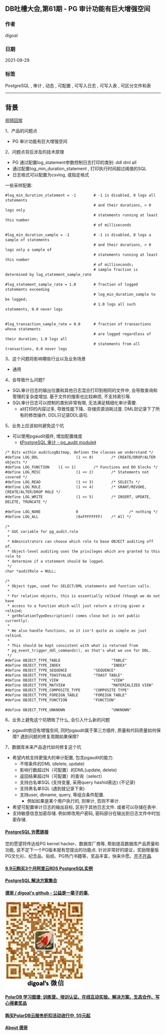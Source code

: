 ## DB吐槽大会,第61期 - PG 审计功能有巨大增强空间  
  
### 作者  
digoal  
  
### 日期  
2021-09-29  
  
### 标签  
PostgreSQL , 审计 , 动态 , 可配置 , 可写入日志 , 可写入表 , 可区分文件和表    
  
----  
  
## 背景  
[视频回放](https://www.bilibili.com/video/BV1P44y1T7jW/)  
  
1、产品的问题点  
- PG 审计功能有巨大增强空间  
  
2、问题点背后涉及的技术原理  
- PG 通过配置log_statement参数控制日志打印的类别: ddl dml all  
- 通过配置log_min_duration_statement , 打印执行时间超过阈值的SQL  
- 日志格式可以配置为csvlog, 或指定格式    
  
一些采样配置:  
```
#log_min_duration_statement = -1        # -1 is disabled, 0 logs all statements
                                        # and their durations, > 0 logs only
                                        # statements running at least this number
                                        # of milliseconds

#log_min_duration_sample = -1           # -1 is disabled, 0 logs a sample of statements
                                        # and their durations, > 0 logs only a sample of
                                        # statements running at least this number
                                        # of milliseconds;
                                        # sample fraction is determined by log_statement_sample_rate

#log_statement_sample_rate = 1.0        # fraction of logged statements exceeding
                                        # log_min_duration_sample to be logged;
                                        # 1.0 logs all such statements, 0.0 never logs


#log_transaction_sample_rate = 0.0      # fraction of transactions whose statements
                                        # are logged regardless of their duration; 1.0 logs all
                                        # statements from all transactions, 0.0 never logs
```
  
3、这个问题将影响哪些行业以及业务场景  
- 通用  
  
4、会导致什么问题?  
- SQL审计日志的输出位置和其他日志混合打印到相同的文件中, 会导致查询和管理的复杂度增加. 基于文件的搜索也比较麻烦, 不支持索引等.   
- SQL审计日志可以控制的类别非常有限, 无法满足精细化审计需要.   
    - all打印的内容过多, 导致性能下降、存储资源消耗过度. DML则记录下了所有的修改操作, DDL只记录DDL语句.   
  
5、业务上应该如何避免这个坑  
- 可以使用pgaudit插件, 增加配置维度  
    - [《PostgreSQL 审计 - pg_audit module》](../201505/20150515_01.md)    
  
```  
/* Bits within auditLogBitmap, defines the classes we understand */    
#define LOG_DDL                 (1 << 0)        /* CREATE/DROP/ALTER objects */    
#define LOG_FUNCTION    (1 << 1)        /* Functions and DO blocks */    
#define LOG_MISC                (1 << 2)        /* Statements not covered */    
#define LOG_READ                (1 << 3)        /* SELECTs */    
#define LOG_ROLE                (1 << 4)        /* GRANT/REVOKE, CREATE/ALTER/DROP ROLE */    
#define LOG_WRITE               (1 << 5)        /* INSERT, UPDATE, DELETE, TRUNCATE */    
    
#define LOG_NONE                0                       /* nothing */    
#define LOG_ALL                 (0xFFFFFFFF)    /* All */  
  
/*    
 * GUC variable for pg_audit.role    
 *    
 * Administrators can choose which role to base OBJECT auditing off of.    
 * Object-level auditing uses the privileges which are granted to this role to    
 * determine if a statement should be logged.    
 */    
char *auditRole = NULL;    
    
/*    
 * Object type, used for SELECT/DML statements and function calls.    
 *    
 * For relation objects, this is essentially relkind (though we do not have    
 * access to a function which will just return a string given a relkind;    
 * getRelationTypeDescription() comes close but is not public currently).    
 *    
 * We also handle functions, so it isn't quite as simple as just relkind.    
 *    
 * This should be kept consistent with what is returned from    
 * pg_event_trigger_ddl_commands(), as that's what we use for DDL.    
 */    
#define OBJECT_TYPE_TABLE                       "TABLE"    
#define OBJECT_TYPE_INDEX                       "INDEX"    
#define OBJECT_TYPE_SEQUENCE            "SEQUENCE"    
#define OBJECT_TYPE_TOASTVALUE          "TOAST TABLE"    
#define OBJECT_TYPE_VIEW                        "VIEW"    
#define OBJECT_TYPE_MATVIEW                     "MATERIALIZED VIEW"    
#define OBJECT_TYPE_COMPOSITE_TYPE      "COMPOSITE TYPE"    
#define OBJECT_TYPE_FOREIGN_TABLE       "FOREIGN TABLE"    
#define OBJECT_TYPE_FUNCTION            "FUNCTION"    
    
#define OBJECT_TYPE_UNKNOWN                     "UNKNOWN"    
```  
  
6、业务上避免这个坑牺牲了什么, 会引入什么新的问题  
- pgaudit依旧有增强空间, 同时pgaudit属于第三方插件, 质量和代码质量如何保障? 遇到问题的修复周期如果保障?   
  
7、数据库未来产品迭代如何修复这个坑  
- 希望内核支持更强大的审计配置, 包含pgaudit的能力.  
    - 不带条件的DML (delete, update)   
    - 影响行数超过N（可配置）的DML(update, delete)  
    - 返回结果超过N（可配置）的查询（select）  
    - 支持白名单SQL (支持变量, 采用query hashid表达) (不记录)  
    - 支持黑名单SQL (遇到就记录下来)  
    - 支持user, dbname, query, 等组合条件配置.   
        - 例如如果是某个用户执行的, 则审计, 否则不审计.   
- 希望可配置审计日志的输出目标, 区别于其他日志文件. 或者可以存储在表中.   
- 支持敏感信息加密存储. 例如修改用户密码, 密码部分在输出到日志文件中时加密存储.    
  
  
  
#### [PostgreSQL 许愿链接](https://github.com/digoal/blog/issues/76 "269ac3d1c492e938c0191101c7238216")
您的愿望将传达给PG kernel hacker、数据库厂商等, 帮助提高数据库产品质量和功能, 说不定下一个PG版本就有您提出的功能点. 针对非常好的提议，奖励限量版PG文化衫、纪念品、贴纸、PG热门书籍等，奖品丰富，快来许愿。[开不开森](https://github.com/digoal/blog/issues/76 "269ac3d1c492e938c0191101c7238216").  
  
  
#### [9.9元购买3个月阿里云RDS PostgreSQL实例](https://www.aliyun.com/database/postgresqlactivity "57258f76c37864c6e6d23383d05714ea")
  
  
#### [PostgreSQL 解决方案集合](https://yq.aliyun.com/topic/118 "40cff096e9ed7122c512b35d8561d9c8")
  
  
#### [德哥 / digoal's github - 公益是一辈子的事.](https://github.com/digoal/blog/blob/master/README.md "22709685feb7cab07d30f30387f0a9ae")
  
  
![digoal's wechat](../pic/digoal_weixin.jpg "f7ad92eeba24523fd47a6e1a0e691b59")
  
  
#### [PolarDB 学习图谱: 训练营、培训认证、在线互动实验、解决方案、生态合作、写心得拿奖品](https://www.aliyun.com/database/openpolardb/activity "8642f60e04ed0c814bf9cb9677976bd4")
  
  
#### [购买PolarDB云服务折扣活动进行中, 55元起](https://www.aliyun.com/activity/new/polardb-yunparter?userCode=bsb3t4al "e0495c413bedacabb75ff1e880be465a")
  
  
#### [About 德哥](https://github.com/digoal/blog/blob/master/me/readme.md "a37735981e7704886ffd590565582dd0")
  
